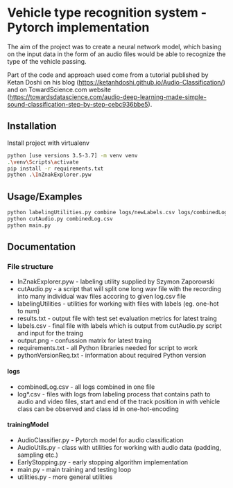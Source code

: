 
# Vehicle type recognition system - Pytorch implementation

The aim of the project was to create a neural
network model, which basing on the input data in the form
of an audio files would be able to recognize the type of the
vehicle passing.

Part of the code and approach used come from a tutorial published by Ketan Doshi on his blog (https://ketanhdoshi.github.io/Audio-Classification/) and on TowardScience.com website (https://towardsdatascience.com/audio-deep-learning-made-simple-sound-classification-step-by-step-cebc936bbe5).

## Installation

Install project with virtualenv

```bash
python [use versions 3.5-3.7] -m venv venv
.\venv\Scripts\activate
pip install -r requirements.txt
python .\InZnakExplorer.pyw
```
    
## Usage/Examples


```bash
python labelingUtilities.py combine logs/newLabels.csv logs/combinedLog.csv
python cutAudio.py combinedLog.csv
python main.py
```


## Documentation

### File structure

- InZnakExplorer.pyw - labeling utility supplied by Szymon Zaporowski
- cutAudio.py - a script that will split one long wav file with the recording into many individual wav files accoring to given log.csv file
- labelingUtilities - utilities for working with files with labels (eg. one-hot to num)
- results.txt - output file with test set evaluation metrics for latest traing
- labels.csv - final file with labels which is output from cutAudio.py script and input for the traing
- output.png - confussion matrix for latest traing
- requirements.txt - all Python libraries needed for script to work
- pythonVersionReq.txt - information about required Python version

#### logs
- combinedLog.csv - all logs combined in one file
- log*.csv - files with logs from labeling process that contains path to audio and video files, start and end of the track position in with vehicle class can be observed and class id in one-hot-encoding

#### trainingModel
- AudioClassifier.py - Pytorch model for audio classification
- AudioUtils.py - class with utilities for working with audio data (padding, sampling etc.)
- EarlyStopping.py - early stopping algorithm implementation
- main.py - main training and testing loop
- utilities.py - more general utilities

